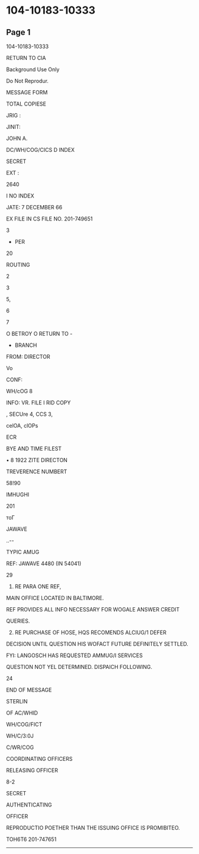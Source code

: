 # 104-10183-10333

## Page 1

104-10183-10333

RETURN TO CIA

Background Use Only

Do Not Reprodur.

MESSAGE FORM

TOTAL COPIESE

JRIG :

JINIT:

JOHN A.

DC/WH/COG/CICS D INDEX

SECRET

EXT :

2640

I NO INDEX

JATE: 7 DECEMBER 66

EX FILE IN CS FILE NO. 201-749651

3

- PER

20

ROUTING

2

3

5,

6

7

O BETROY O RETURN TO -

- BRANCH

FROM: DIRECTOR

Vo

CONF:

WH/cOG 8

INFO: VR. FILE I RID COPY

, SECUre 4, CCS 3,

celOA, clOPs

ECR

BYE AND TIME FILEST

• 8 1922 ZITE DIRECTON

TREVERENCE NUMBERT

58!90

IMHUGHI

201

тоГ

JAWAVE

..--

TYPIC AMUG

REF: JAWAVE 4480 (IN 54041)

29

1. RE PARA ONE REF,

MAIN OFFICE LOCATED IN BALTIMORE.

REF PROVIDES ALL INFO NECESSARY FOR WOGALE ANSWER CREDIT

QUERIES.

2. RE PURCHASE OF HOSE, HQS RECOMENDS ALCIUG/1 DEFER

DECISION UNTIL QUESTION HIS WOFACT FUTURE DEFINITELY SETTLED.

FYI: LANGOSCH HAS REQUESTED AMMUG/I SERVICES

QUESTION NOT YEL DETERMINED. DISPAICH FOLLOWING.

24

END OF MESSAGE

STERLIN

OF AC/WHID

WH/COG/FICT

WH/C/3:0J

C/WR/COG

COORDINATING OFFICERS

RELEASING OFFICER

8-2

SECRET

AUTHENTICATING

OFFICER

REPRODUCTIO POETHER THAN THE ISSUING OFFICE IS PROMIBITEO.

TOH6T6 201-747651

---

